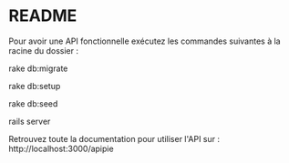 # README


Pour avoir une API fonctionnelle exécutez les commandes suivantes à la racine du dossier :


rake db:migrate

rake db:setup

rake db:seed

rails server



Retrouvez toute la documentation pour utiliser l'API sur : http://localhost:3000/apipie
